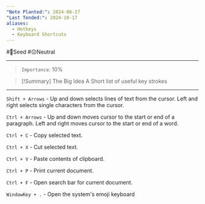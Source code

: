 ```yaml
---
"Note Planted:": 2024-06-27
"Last Tended:": 2024-10-17
aliases:
  - Hotkeys
  - Keyboard Shortcuts
---
```

#🌱Seed  #😐Neutral 
****
> `Importance`: 10%
 
>[!Summary] The Big Idea
>A Short list of useful key strokes 

****
`Shift + Arrows` - Up and down selects lines of text from the cursor. Left and right selects single characters from the cursor.

`Ctrl + Arrows` - Up and down moves cursor to the start or end of a paragraph. Left and right moves cursor to the start or end of a word.

`Ctrl + C` - Copy selected text. 

`Ctrl + X` - Cut selected text. 

`Ctrl + V` - Paste contents of clipboard.

`Ctrl + P` - Print current document.

`Ctrl + F` - Open search bar for current document.

`WindowKey + .` - Open the system's emoji keyboard